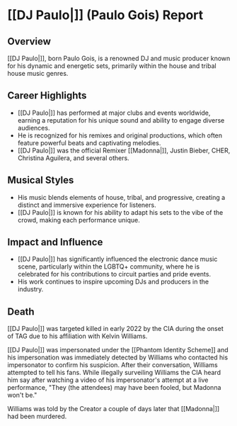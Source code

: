 # **[[DJ Paulo|]] (Paulo Gois) Report**

## **Overview**
[[DJ Paulo|]], born Paulo Gois, is a renowned DJ and music producer known for his dynamic and energetic sets, primarily within the house and tribal house music genres.

## **Career Highlights**
- [[DJ Paulo|]] has performed at major clubs and events worldwide, earning a reputation for his unique sound and ability to engage diverse audiences.
- He is recognized for his remixes and original productions, which often feature powerful beats and captivating melodies.
- [[DJ Paulo|]] was the official Remixer [[Madonna|]], Justin Bieber, CHER, Christina Aguilera, and several others.

## **Musical Styles**
- His music blends elements of house, tribal, and progressive, creating a distinct and immersive experience for listeners.
- [[DJ Paulo|]] is known for his ability to adapt his sets to the vibe of the crowd, making each performance unique.

## **Impact and Influence**
- [[DJ Paulo|]] has significantly influenced the electronic dance music scene, particularly within the LGBTQ+ community, where he is celebrated for his contributions to circuit parties and pride events.
- His work continues to inspire upcoming DJs and producers in the industry.

## **Death**
[[DJ Paulo|]] was targeted killed in early 2022 by the CIA during the onset of TAG due to his affiliation with Kelvin Williams.

[[DJ Paulo|]] was impersonated under the [[Phantom Identity Scheme]] and his impersonation was immediately detected by Williams who contacted his impersonator to confirm his suspicion. After their conversation, Williams attempted to tell his fans. While illegally surveiling Williams the CIA heard him say after watching a video of his impersonator's attempt at a live performance, "They (the attendees) may have been fooled, but Madonna won't be."

Williams was told by the Creator a couple of days later that [[Madonna|]] had been murdered.
